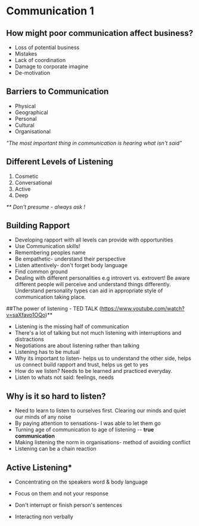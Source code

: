 # Communication 1

## How might poor communication affect business?
- Loss of potential business
- Mistakes
- Lack of coordination 
- Damage to corporate imagine 
- De-motivation

## Barriers to Communication
- Physical 
- Geographical
- Personal
- Cultural 
- Organisational 

_"The most important thing in communication is hearing what isn't said"_ 

## Different Levels of Listening
1. Cosmetic
2. Conversational
3. Active
4. Deep

_** Don't presume - always ask !_

## Building Rapport

- Developing rapport with all levels can provide with opportunities
- Use Communication skills!
- Remembering peoples name
- Be empathetic- understand their perspective
- Listen attentively- don't forget body language
- Find common ground
- Dealing with different personalities e.g introvert vs. extrovert! Be aware different people will perceive and understand things differently. Understand personality types can aid in appropriate style of communication taking place. 

##The power of listening - TED TALK (https://www.youtube.com/watch?v=saXfavo1OQo)**

- Listening is the missing half of communication
- There's a lot of talking but not much listening with interruptions and distractions
- Negotiations are about listening rather than talking
- Listening has to be mutual
- Why its important to listen- helps us to understand the other side, helps us connect build rapport and trust, helps us get to yes
- How do we listen? Needs to be learned and practiced everyday.
- Listen to whats not said: feelings, needs 

## Why is it so hard to listen?

- Need to learn to listen to ourselves first. Clearing our minds and quiet our minds of any noise
- By paying attention to sensations- I was able to let them go 
- Turning age of communication to age of listening -- **true communication**
- Making listening the norm in organisations- method of avoiding conflict
- Listening can be a chain reaction

## Active Listening*
- Concentrating on the speakers word & body language

- Focus on them and not your response

- Don't interrupt or finish person's sentences

- Interacting non verbally

